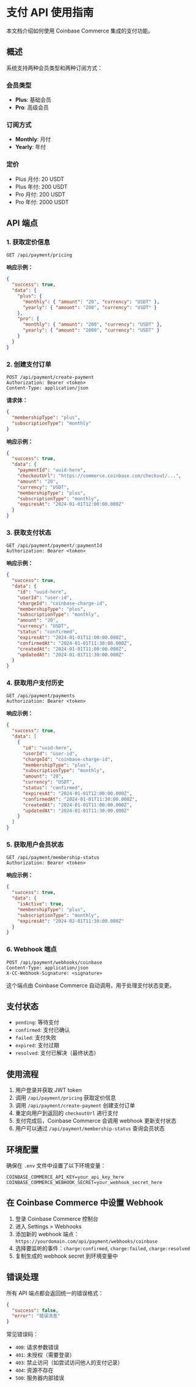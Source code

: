 # 支付 API 使用指南

本文档介绍如何使用 Coinbase Commerce 集成的支付功能。

## 概述

系统支持两种会员类型和两种订阅方式：

### 会员类型
- **Plus**: 基础会员
- **Pro**: 高级会员

### 订阅方式  
- **Monthly**: 月付
- **Yearly**: 年付

### 定价
- Plus 月付: 20 USDT
- Plus 年付: 200 USDT  
- Pro 月付: 200 USDT
- Pro 年付: 2000 USDT

## API 端点

### 1. 获取定价信息
```
GET /api/payment/pricing
```

**响应示例：**
```json
{
  "success": true,
  "data": {
    "plus": {
      "monthly": { "amount": "20", "currency": "USDT" },
      "yearly": { "amount": "200", "currency": "USDT" }
    },
    "pro": {
      "monthly": { "amount": "200", "currency": "USDT" },
      "yearly": { "amount": "2000", "currency": "USDT" }
    }
  }
}
```

### 2. 创建支付订单
```
POST /api/payment/create-payment
Authorization: Bearer <token>
Content-Type: application/json
```

**请求体：**
```json
{
  "membershipType": "plus",
  "subscriptionType": "monthly"
}
```

**响应示例：**
```json
{
  "success": true,
  "data": {
    "paymentId": "uuid-here",
    "checkoutUrl": "https://commerce.coinbase.com/checkout/...",
    "amount": "20",
    "currency": "USDT",
    "membershipType": "plus",
    "subscriptionType": "monthly",
    "expiresAt": "2024-01-01T12:00:00.000Z"
  }
}
```

### 3. 获取支付状态
```
GET /api/payment/payment/:paymentId
Authorization: Bearer <token>
```

**响应示例：**
```json
{
  "success": true,
  "data": {
    "id": "uuid-here",
    "userId": "user-id",
    "chargeId": "coinbase-charge-id",
    "membershipType": "plus",
    "subscriptionType": "monthly",
    "amount": "20",
    "currency": "USDT",
    "status": "confirmed",
    "expiresAt": "2024-01-01T12:00:00.000Z",
    "confirmedAt": "2024-01-01T11:30:00.000Z",
    "createdAt": "2024-01-01T11:00:00.000Z",
    "updatedAt": "2024-01-01T11:30:00.000Z"
  }
}
```

### 4. 获取用户支付历史
```
GET /api/payment/payments
Authorization: Bearer <token>
```

**响应示例：**
```json
{
  "success": true,
  "data": [
    {
      "id": "uuid-here",
      "userId": "user-id",
      "chargeId": "coinbase-charge-id",
      "membershipType": "plus",
      "subscriptionType": "monthly",
      "amount": "20",
      "currency": "USDT",
      "status": "confirmed",
      "expiresAt": "2024-01-01T12:00:00.000Z",
      "confirmedAt": "2024-01-01T11:30:00.000Z",
      "createdAt": "2024-01-01T11:00:00.000Z",
      "updatedAt": "2024-01-01T11:30:00.000Z"
    }
  ]
}
```

### 5. 获取用户会员状态
```
GET /api/payment/membership-status
Authorization: Bearer <token>
```

**响应示例：**
```json
{
  "success": true,
  "data": {
    "isActive": true,
    "membershipType": "plus",
    "subscriptionType": "monthly",
    "expiresAt": "2024-02-01T11:30:00.000Z"
  }
}
```

### 6. Webhook 端点
```
POST /api/payment/webhooks/coinbase
Content-Type: application/json
X-CC-Webhook-Signature: <signature>
```

这个端点由 Coinbase Commerce 自动调用，用于处理支付状态变更。

## 支付状态

- `pending`: 等待支付
- `confirmed`: 支付已确认
- `failed`: 支付失败
- `expired`: 支付过期
- `resolved`: 支付已解决（最终状态）

## 使用流程

1. 用户登录并获取 JWT token
2. 调用 `/api/payment/pricing` 获取定价信息
3. 调用 `/api/payment/create-payment` 创建支付订单
4. 重定向用户到返回的 `checkoutUrl` 进行支付
5. 支付完成后，Coinbase Commerce 会调用 webhook 更新支付状态
6. 用户可以通过 `/api/payment/membership-status` 查询会员状态

## 环境配置

确保在 `.env` 文件中设置了以下环境变量：

```
COINBASE_COMMERCE_API_KEY=your_api_key_here
COINBASE_COMMERCE_WEBHOOK_SECRET=your_webhook_secret_here
```

## 在 Coinbase Commerce 中设置 Webhook

1. 登录 Coinbase Commerce 控制台
2. 进入 Settings > Webhooks
3. 添加新的 webhook 端点：`https://yourdomain.com/api/payment/webhooks/coinbase`
4. 选择要监听的事件：`charge:confirmed`, `charge:failed`, `charge:resolved`
5. 复制生成的 webhook secret 到环境变量中

## 错误处理

所有 API 端点都会返回统一的错误格式：

```json
{
  "success": false,
  "error": "错误消息"
}
```

常见错误码：
- `400`: 请求参数错误
- `401`: 未授权（需要登录）
- `403`: 禁止访问（如尝试访问他人的支付记录）
- `404`: 资源不存在
- `500`: 服务器内部错误 